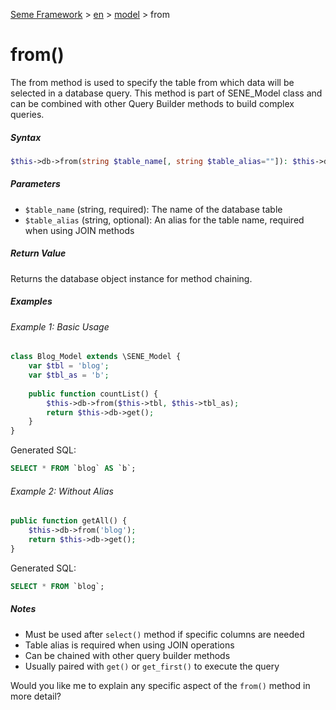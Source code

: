 <!--
Document Type: Technical Documentation
Purpose: Seme Framework Documentation
Author: Daeng Rosanda 
Date Created: 2024-11-26
Last Updated: 2024-11-26
-->

[Seme Framework](../../index.md) > [en](../index.md) > [model](index.md) > from

# from()
The from method is used to specify the table from which data will be selected in a database query. This method is part of SENE_Model class and can be combined with other Query Builder methods to build complex queries.

##### Syntax
```php
$this->db->from(string $table_name[, string $table_alias=""]): $this->db
```

##### Parameters
- `$table_name` (string, required): The name of the database table
- `$table_alias` (string, optional): An alias for the table name, required when using JOIN methods

##### Return Value
Returns the database object instance for method chaining.

##### Examples

###### Example 1: Basic Usage
```php
class Blog_Model extends \SENE_Model {
    var $tbl = 'blog';
    var $tbl_as = 'b';
    
    public function countList() {
        $this->db->from($this->tbl, $this->tbl_as);
        return $this->db->get();
    }
}
```
Generated SQL:
```sql
SELECT * FROM `blog` AS `b`;
```

###### Example 2: Without Alias
```php
public function getAll() {
    $this->db->from('blog');
    return $this->db->get();
}
```
Generated SQL:
```sql
SELECT * FROM `blog`;
```

##### Notes
- Must be used after `select()` method if specific columns are needed
- Table alias is required when using JOIN operations
- Can be chained with other query builder methods
- Usually paired with `get()` or `get_first()` to execute the query

Would you like me to explain any specific aspect of the `from()` method in more detail?